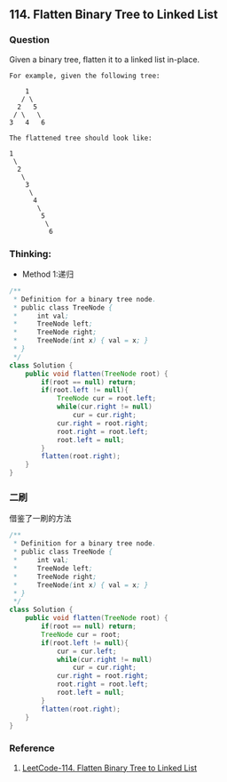 ## 114. Flatten Binary Tree to Linked List

### Question
Given a binary tree, flatten it to a linked list in-place.
```
For example, given the following tree:

    1
   / \
  2   5
 / \   \
3   4   6

The flattened tree should look like:

1
 \
  2
   \
    3
     \
      4
       \
        5
         \
          6

```

### Thinking:
* Method 1:递归

```Java
/**
 * Definition for a binary tree node.
 * public class TreeNode {
 *     int val;
 *     TreeNode left;
 *     TreeNode right;
 *     TreeNode(int x) { val = x; }
 * }
 */
class Solution {
    public void flatten(TreeNode root) {
        if(root == null) return;
        if(root.left != null){
            TreeNode cur = root.left;
            while(cur.right != null)
                cur = cur.right;
            cur.right = root.right;
            root.right = root.left;
            root.left = null;
        }
        flatten(root.right);
    }
}
```

### 二刷
借鉴了一刷的方法
```Java
/**
 * Definition for a binary tree node.
 * public class TreeNode {
 *     int val;
 *     TreeNode left;
 *     TreeNode right;
 *     TreeNode(int x) { val = x; }
 * }
 */
class Solution {
    public void flatten(TreeNode root) {
        if(root == null) return;
        TreeNode cur = root;
        if(root.left != null){
            cur = cur.left;
            while(cur.right != null)
                cur = cur.right;
            cur.right = root.right;
            root.right = root.left;
            root.left = null;
        }
        flatten(root.right);
    }
}
```

### Reference
1. [LeetCode-114. Flatten Binary Tree to Linked List](https://www.cnblogs.com/nashiyue/p/5313767.html)